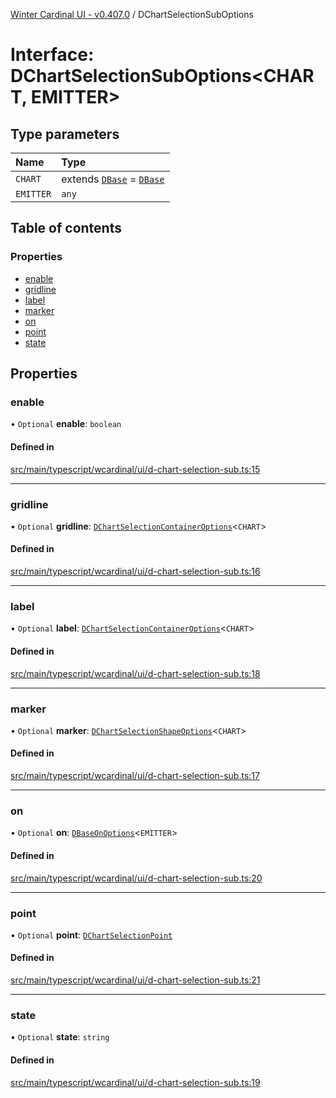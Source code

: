 [Winter Cardinal UI - v0.407.0](../index.md) / DChartSelectionSubOptions

# Interface: DChartSelectionSubOptions\<CHART, EMITTER\>

## Type parameters

| Name | Type |
| :------ | :------ |
| `CHART` | extends [`DBase`](../classes/DBase.md) = [`DBase`](../classes/DBase.md) |
| `EMITTER` | `any` |

## Table of contents

### Properties

- [enable](DChartSelectionSubOptions.md#enable)
- [gridline](DChartSelectionSubOptions.md#gridline)
- [label](DChartSelectionSubOptions.md#label)
- [marker](DChartSelectionSubOptions.md#marker)
- [on](DChartSelectionSubOptions.md#on)
- [point](DChartSelectionSubOptions.md#point)
- [state](DChartSelectionSubOptions.md#state)

## Properties

### enable

• `Optional` **enable**: `boolean`

#### Defined in

[src/main/typescript/wcardinal/ui/d-chart-selection-sub.ts:15](https://github.com/winter-cardinal/winter-cardinal-ui/blob/v0.407.0/src/main/typescript/wcardinal/ui/d-chart-selection-sub.ts#L15)

___

### gridline

• `Optional` **gridline**: [`DChartSelectionContainerOptions`](DChartSelectionContainerOptions.md)\<`CHART`\>

#### Defined in

[src/main/typescript/wcardinal/ui/d-chart-selection-sub.ts:16](https://github.com/winter-cardinal/winter-cardinal-ui/blob/v0.407.0/src/main/typescript/wcardinal/ui/d-chart-selection-sub.ts#L16)

___

### label

• `Optional` **label**: [`DChartSelectionContainerOptions`](DChartSelectionContainerOptions.md)\<`CHART`\>

#### Defined in

[src/main/typescript/wcardinal/ui/d-chart-selection-sub.ts:18](https://github.com/winter-cardinal/winter-cardinal-ui/blob/v0.407.0/src/main/typescript/wcardinal/ui/d-chart-selection-sub.ts#L18)

___

### marker

• `Optional` **marker**: [`DChartSelectionShapeOptions`](DChartSelectionShapeOptions.md)\<`CHART`\>

#### Defined in

[src/main/typescript/wcardinal/ui/d-chart-selection-sub.ts:17](https://github.com/winter-cardinal/winter-cardinal-ui/blob/v0.407.0/src/main/typescript/wcardinal/ui/d-chart-selection-sub.ts#L17)

___

### on

• `Optional` **on**: [`DBaseOnOptions`](DBaseOnOptions.md)\<`EMITTER`\>

#### Defined in

[src/main/typescript/wcardinal/ui/d-chart-selection-sub.ts:20](https://github.com/winter-cardinal/winter-cardinal-ui/blob/v0.407.0/src/main/typescript/wcardinal/ui/d-chart-selection-sub.ts#L20)

___

### point

• `Optional` **point**: [`DChartSelectionPoint`](../index.md#dchartselectionpoint-1)

#### Defined in

[src/main/typescript/wcardinal/ui/d-chart-selection-sub.ts:21](https://github.com/winter-cardinal/winter-cardinal-ui/blob/v0.407.0/src/main/typescript/wcardinal/ui/d-chart-selection-sub.ts#L21)

___

### state

• `Optional` **state**: `string`

#### Defined in

[src/main/typescript/wcardinal/ui/d-chart-selection-sub.ts:19](https://github.com/winter-cardinal/winter-cardinal-ui/blob/v0.407.0/src/main/typescript/wcardinal/ui/d-chart-selection-sub.ts#L19)
